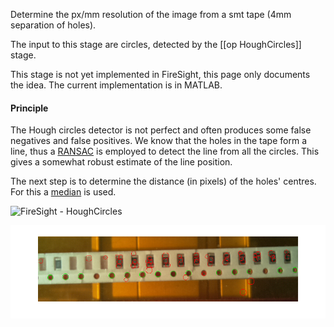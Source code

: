 Determine the px/mm resolution of the image from a smt tape (4mm separation of holes).

The input to this stage are circles, detected by the [[op HoughCircles]] stage.

This stage is not yet implemented in FireSight, this page only documents the idea. The current implementation is in MATLAB.

#### Principle

The Hough circles detector is not perfect and often produces some false negatives and false positives. We know that the holes in the tape form a line, thus a [RANSAC](https://en.wikipedia.org/wiki/RANSAC) is employed to detect the line from all the circles. This gives a somewhat robust estimate of the line position.

The next step is to determine the distance (in pixels) of the holes' centres. For this a [median](https://en.wikipedia.org/wiki/Median) is used.

![FireSight - HoughCircles](https://github.com/simonfojtu/FireSight.wiki/raw/master/img/8mm_line_circles_RANSAC.png)

![](img/8mm_line_circles_RANSAC.png)